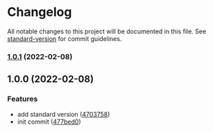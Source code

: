 # Changelog

All notable changes to this project will be documented in this file. See [standard-version](https://github.com/conventional-changelog/standard-version) for commit guidelines.

### [1.0.1](https://github.com/mokkapps/changelog-generator-demo/compare/v1.0.0...v1.0.1) (2022-02-08)

## 1.0.0 (2022-02-08)


### Features

* add standard version ([4703758](https://github.com/mokkapps/changelog-generator-demo/commits/4703758a0a941192f50ac7beae76afda84a16de8))
* init commit ([477bed0](https://github.com/mokkapps/changelog-generator-demo/commits/477bed02487fd0548822e9fb9ede5ec0e36785bd))
